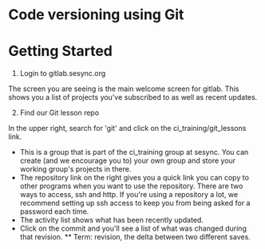 # Code versioning using Git



# Getting Started

1. Login to gitlab.sesync.org

The screen you are seeing is the main welcome screen for gitlab. This shows you a list of projects you've subscribed to as well as recent updates.

2. Find our Git lesson repo

In the upper right, search for 'git' and click on the ci_training/git_lessons link.

* This is a group that is part of the ci_training group at sesync. You can create (and we encourage you to) your own group and store your working group's projects in there.
* The repository link on the right gives you a quick link you can copy to other programs when you want to use the repository. There are two ways to access, ssh and http. If you're using a repository a lot, we recommend setting up ssh access to keep you from being asked for a password each time.
* The activity list shows what has been recently updated.
* Click on the commit and you'll see a list of what was changed during that revision.
** Term: revision, the delta between two different saves.

